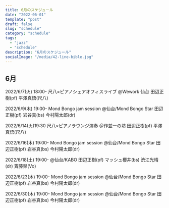 ```yaml
---
title: 6月のスケジュール
date: "2022-06-01"
template: "post"
draft: false
slug: "schedule"
category: "schedule"
tags:
  - "jazz"
  - "schedule"
description: "6月のスケジュール"
socialImage: "/media/42-line-bible.jpg"
---
```


## 6月

2022/6/7(火) 18:00-
尺八×ピアノシェアオフィスライブ
@Wework 仙台
田辺正樹(pf) 平澤真悟(尺八)

2022/6/9(木) 19:00-
Mond Bongo jam session
@仙台/Mond Bongo Star
田辺正樹(pf) 岩谷真(bs) 今村陽太郎(dr)

2022/6/14(火)19:30
尺八×ピアノラウンジ演奏
＠作並一の坊
田辺正樹(pf) 平澤真悟(尺八)

2022/6/16(木) 19:00-
Mond Bongo jam session
@仙台/Mond Bongo Star
田辺正樹(pf) 岩谷真(bs) 今村陽太郎(dr)

2022/6/18(土) 19:00- 
@仙台/KABO
田辺正樹(pf) マッシュ櫻井(bs) 渋江光晴(dr) 斉藤栞(Vo)

2022/6/23(木) 19:00-
Mond Bongo jam session
@仙台/Mond Bongo Star
田辺正樹(pf) 岩谷真(bs) 今村陽太郎(dr)

2022/6/30(木) 19:00-
Mond Bongo jam session
@仙台/Mond Bongo Star
田辺正樹(pf) 岩谷真(bs) 今村陽太郎(dr)